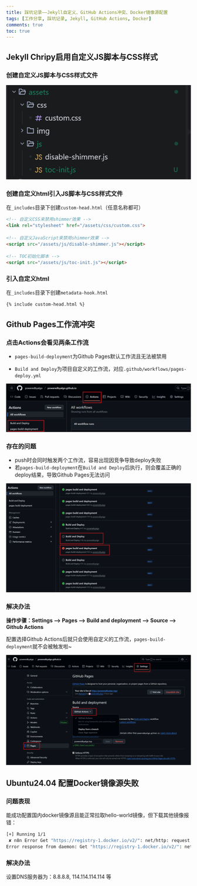 ```yaml
---
title: 踩坑记录——Jekyll自定义、GitHub Actions冲突、Docker镜像源配置
tags: [工作分享, 踩坑记录, Jekyll, GitHub Actions, Docker]
comments: true
toc: true
---
```


## Jekyll Chripy启用自定义JS脚本与CSS样式

### 创建自定义JS脚本与CSS样式文件

![image-20251010211203738](pic/image-20251010211203738.png)

### 创建自定义html引入JS脚本与CSS样式文件

在`_includes`目录下创建`custom-head.html`（任意名称都可）

```html
<!-- 自定义CSS来禁用shimmer效果 -->
<link rel="stylesheet" href="/assets/css/custom.css">

<!-- 自定义JavaScript来禁用shimmer效果 -->
<script src="/assets/js/disable-shimmer.js"></script>

<!-- TOC初始化脚本 -->
<script src="/assets/js/toc-init.js"></script>
```

### 引入自定义html

在`_includes`目录下创建`metadata-hook.html`

```html
{% include custom-head.html %}
```

## Github Pages工作流冲突

### 点击Actions会看见两条工作流

- `pages-build-deployment`为Github Pages默认工作流且无法被禁用

- `Build and Deploy`为项目自定义的工作流，对应`.github/workflows/pages-deploy.yml`

![image-20251010211724112](pic/image-20251010211724112.png)

### 存在的问题

- push时会同时触发两个工作流，容易出现因竞争导致deploy失败
- 若`pages-build-deployment`在`Build and Deploy`后执行，则会覆盖正确的deploy结果，导致Github Pages无法访问

![image-20251010212649188](pic/image-20251010212649188.png)

### 解决办法

**操作步骤：Settings --> Pages --> Build and deployment --> Source --> Github Actions**

配置选择Github Actions后就只会使用自定义的工作流，`pages-build-deployment`就不会被触发啦~

![image-20251010212821809](pic/image-20251010212821809.png)

## Ubuntu24.04 配置Docker镜像源失败

### 问题表现

能成功配置国内docker镜像源且能正常拉取hello-world镜像，但下载其他镜像报错：

```bash
[+] Running 1/1
 ✘ n8n Error Get "https://registry-1.docker.io/v2/": net/http: request ca...           15.3s 
Error response from daemon: Get "https://registry-1.docker.io/v2/": net/http: request canceled while waiting for connection (Client.Timeout exceeded while awaiting headers)
```

### 解决办法

设置DNS服务器为：8.8.8.8, 114.114.114.114 等

